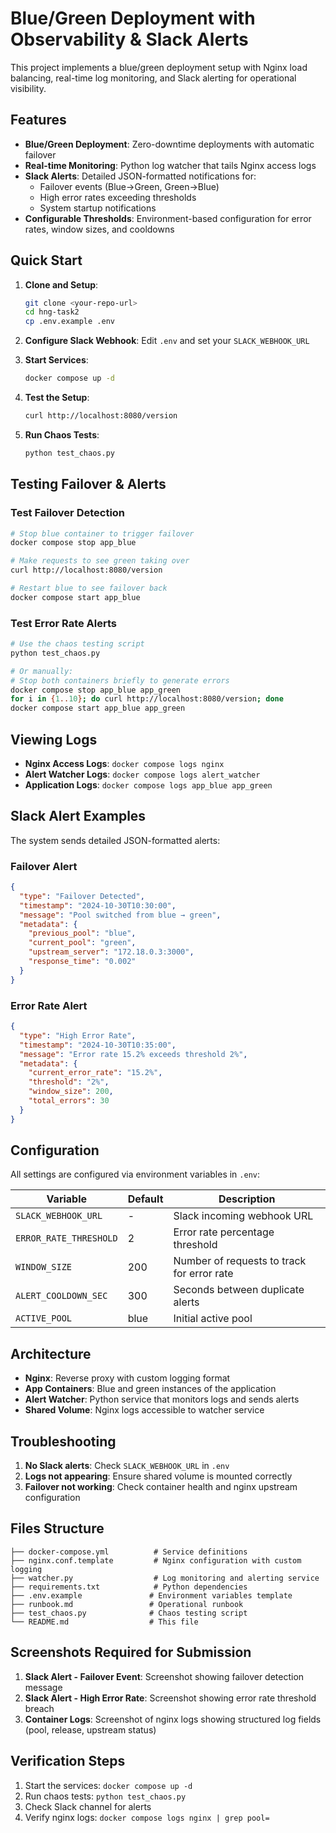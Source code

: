 # Blue/Green Deployment with Observability & Slack Alerts

This project implements a blue/green deployment setup with Nginx load balancing, real-time log monitoring, and Slack alerting for operational visibility.

## Features

- **Blue/Green Deployment**: Zero-downtime deployments with automatic failover
- **Real-time Monitoring**: Python log watcher that tails Nginx access logs
- **Slack Alerts**: Detailed JSON-formatted notifications for:
  - Failover events (Blue→Green, Green→Blue)
  - High error rates exceeding thresholds
  - System startup notifications
- **Configurable Thresholds**: Environment-based configuration for error rates, window sizes, and cooldowns

## Quick Start

1. **Clone and Setup**:
   ```bash
   git clone <your-repo-url>
   cd hng-task2
   cp .env.example .env
   ```

2. **Configure Slack Webhook**:
   Edit `.env` and set your `SLACK_WEBHOOK_URL`

3. **Start Services**:
   ```bash
   docker compose up -d
   ```

4. **Test the Setup**:
   ```bash
   curl http://localhost:8080/version
   ```

5. **Run Chaos Tests**:
   ```bash
   python test_chaos.py
   ```

## Testing Failover & Alerts

### Test Failover Detection
```bash
# Stop blue container to trigger failover
docker compose stop app_blue

# Make requests to see green taking over
curl http://localhost:8080/version

# Restart blue to see failover back
docker compose start app_blue
```

### Test Error Rate Alerts
```bash
# Use the chaos testing script
python test_chaos.py

# Or manually:
# Stop both containers briefly to generate errors
docker compose stop app_blue app_green
for i in {1..10}; do curl http://localhost:8080/version; done
docker compose start app_blue app_green
```

## Viewing Logs

- **Nginx Access Logs**: `docker compose logs nginx`
- **Alert Watcher Logs**: `docker compose logs alert_watcher`
- **Application Logs**: `docker compose logs app_blue app_green`

## Slack Alert Examples

The system sends detailed JSON-formatted alerts:

### Failover Alert
```json
{
  "type": "Failover Detected",
  "timestamp": "2024-10-30T10:30:00",
  "message": "Pool switched from blue → green",
  "metadata": {
    "previous_pool": "blue",
    "current_pool": "green",
    "upstream_server": "172.18.0.3:3000",
    "response_time": "0.002"
  }
}
```

### Error Rate Alert
```json
{
  "type": "High Error Rate",
  "timestamp": "2024-10-30T10:35:00",
  "message": "Error rate 15.2% exceeds threshold 2%",
  "metadata": {
    "current_error_rate": "15.2%",
    "threshold": "2%",
    "window_size": 200,
    "total_errors": 30
  }
}
```

## Configuration

All settings are configured via environment variables in `.env`:

| Variable | Default | Description |
|----------|---------|-------------|
| `SLACK_WEBHOOK_URL` | - | Slack incoming webhook URL |
| `ERROR_RATE_THRESHOLD` | 2 | Error rate percentage threshold |
| `WINDOW_SIZE` | 200 | Number of requests to track for error rate |
| `ALERT_COOLDOWN_SEC` | 300 | Seconds between duplicate alerts |
| `ACTIVE_POOL` | blue | Initial active pool |

## Architecture

- **Nginx**: Reverse proxy with custom logging format
- **App Containers**: Blue and green instances of the application
- **Alert Watcher**: Python service that monitors logs and sends alerts
- **Shared Volume**: Nginx logs accessible to watcher service

## Troubleshooting

1. **No Slack alerts**: Check `SLACK_WEBHOOK_URL` in `.env`
2. **Logs not appearing**: Ensure shared volume is mounted correctly
3. **Failover not working**: Check container health and nginx upstream configuration

## Files Structure

```
├── docker-compose.yml          # Service definitions
├── nginx.conf.template         # Nginx configuration with custom logging
├── watcher.py                  # Log monitoring and alerting service
├── requirements.txt            # Python dependencies
├── .env.example               # Environment variables template
├── runbook.md                 # Operational runbook
├── test_chaos.py              # Chaos testing script
└── README.md                  # This file
```

## Screenshots Required for Submission

1. **Slack Alert - Failover Event**: Screenshot showing failover detection message
2. **Slack Alert - High Error Rate**: Screenshot showing error rate threshold breach
3. **Container Logs**: Screenshot of nginx logs showing structured log fields (pool, release, upstream status)

## Verification Steps

1. Start the services: `docker compose up -d`
2. Run chaos tests: `python test_chaos.py`
3. Check Slack channel for alerts
4. Verify nginx logs: `docker compose logs nginx | grep pool=`